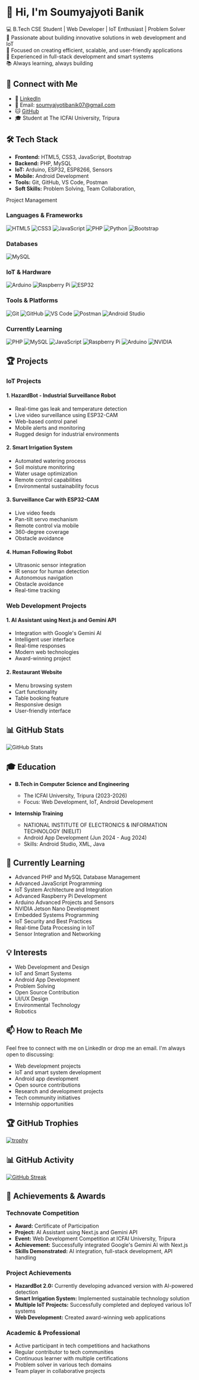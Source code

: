 # 👋 Hi, I'm Soumyajyoti Banik

💻 B.Tech CSE Student | Web Developer | IoT Enthusiast | Problem Solver  
🚀 Passionate about building innovative solutions in web development and IoT  
🎯 Focused on creating efficient, scalable, and user-friendly applications  
🔧 Experienced in full-stack development and smart systems  
📚 Always learning, always building

## 🔗 Connect with Me
- 💼 [LinkedIn](https://www.linkedin.com/in/soumyajyoti-banik-b9a345313)
- 📧 Email: soumyajyotibanik07@gmail.com
- 🐱 [GitHub](https://github.com/emphaticHarp)
- 🎓 Student at The ICFAI University, Tripura

## 🛠️ Tech Stack
* **Frontend:** HTML5, CSS3, JavaScript, Bootstrap
* **Backend:** PHP, MySQL
* **IoT:** Arduino, ESP32, ESP8266, Sensors
* **Mobile:** Android Development
* **Tools:** Git, GitHub, VS Code, Postman
* **Soft Skills:** Problem Solving, Team Collaboration, 

Project Management
### Languages & Frameworks
![HTML5](https://img.shields.io/badge/HTML5-%23E34F26.svg?style=for-the-badge&logo=html5&logoColor=white)
![CSS3](https://img.shields.io/badge/CSS3-%231572B6.svg?style=for-the-badge&logo=css3&logoColor=white)
![JavaScript](https://img.shields.io/badge/JavaScript-%23323330.svg?style=for-the-badge&logo=javascript&logoColor=%23F7DF1E)
![PHP](https://img.shields.io/badge/PHP-%23777BB4.svg?style=for-the-badge&logo=php&logoColor=white)
![Python](https://img.shields.io/badge/Python-3670A0?style=for-the-badge&logo=python&logoColor=ffdd54)
![Bootstrap](https://img.shields.io/badge/Bootstrap-%23563D7C.svg?style=for-the-badge&logo=bootstrap&logoColor=white)

### Databases
![MySQL](https://img.shields.io/badge/MySQL-%2300f.svg?style=for-the-badge&logo=mysql&logoColor=white)

### IoT & Hardware
![Arduino](https://img.shields.io/badge/-Arduino-00979D?style=for-the-badge&logo=Arduino&logoColor=white)
![Raspberry Pi](https://img.shields.io/badge/-RaspberryPi-C51A4A?style=for-the-badge&logo=Raspberry-Pi)
![ESP32](https://img.shields.io/badge/ESP32-E7352C?style=for-the-badge&logo=espressif&logoColor=white)

### Tools & Platforms
![Git](https://img.shields.io/badge/Git-%23F05033.svg?style=for-the-badge&logo=git&logoColor=white)
![GitHub](https://img.shields.io/badge/GitHub-%23121011.svg?style=for-the-badge&logo=github&logoColor=white)
![VS Code](https://img.shields.io/badge/VS%20Code-0078d7.svg?style=for-the-badge&logo=visual-studio-code&logoColor=white)
![Postman](https://img.shields.io/badge/Postman-FF6C37?style=for-the-badge&logo=postman&logoColor=white)
![Android Studio](https://img.shields.io/badge/Android%20Studio-3DDC84.svg?style=for-the-badge&logo=android-studio&logoColor=white)

### Currently Learning
![PHP](https://img.shields.io/badge/PHP-Advanced-%23777BB4.svg?style=for-the-badge&logo=php&logoColor=white)
![MySQL](https://img.shields.io/badge/MySQL-Advanced-%2300f.svg?style=for-the-badge&logo=mysql&logoColor=white)
![JavaScript](https://img.shields.io/badge/JavaScript-Advanced-%23323330.svg?style=for-the-badge&logo=javascript&logoColor=%23F7DF1E)
![Raspberry Pi](https://img.shields.io/badge/-RaspberryPi_Advanced-C51A4A?style=for-the-badge&logo=Raspberry-Pi)
![Arduino](https://img.shields.io/badge/-Arduino_Advanced-00979D?style=for-the-badge&logo=Arduino&logoColor=white)
![NVIDIA](https://img.shields.io/badge/Jetson_Nano-76B900?style=for-the-badge&logo=nvidia&logoColor=white)

## 🏆 Projects

### IoT Projects
#### 1. HazardBot - Industrial Surveillance Robot
- Real-time gas leak and temperature detection
- Live video surveillance using ESP32-CAM
- Web-based control panel
- Mobile alerts and monitoring
- Rugged design for industrial environments

#### 2. Smart Irrigation System
- Automated watering process
- Soil moisture monitoring
- Water usage optimization
- Remote control capabilities
- Environmental sustainability focus

#### 3. Surveillance Car with ESP32-CAM
- Live video feeds
- Pan-tilt servo mechanism
- Remote control via mobile
- 360-degree coverage
- Obstacle avoidance

#### 4. Human Following Robot
- Ultrasonic sensor integration
- IR sensor for human detection
- Autonomous navigation
- Obstacle avoidance
- Real-time tracking

### Web Development Projects
#### 1. AI Assistant using Next.js and Gemini API
- Integration with Google's Gemini AI
- Intelligent user interface
- Real-time responses
- Modern web technologies
- Award-winning project

#### 2. Restaurant Website
- Menu browsing system
- Cart functionality
- Table booking feature
- Responsive design
- User-friendly interface

## 📊 GitHub Stats
![GitHub Stats](https://github-readme-stats.vercel.app/api?username=emphaticHarp&show_icons=true&theme=radical)

## 🎓 Education
- **B.Tech in Computer Science and Engineering**
  - The ICFAI University, Tripura (2023-2026)
  - Focus: Web Development, IoT, Android Development

- **Internship Training**
  - NATIONAL INSTITUTE OF ELECTRONICS & INFORMATION TECHNOLOGY (NIELIT)
  - Android App Development (Jun 2024 - Aug 2024)
  - Skills: Android Studio, XML, Java

## 🌱 Currently Learning
- Advanced PHP and MySQL Database Management
- Advanced JavaScript Programming
- IoT System Architecture and Integration
- Advanced Raspberry Pi Development
- Arduino Advanced Projects and Sensors
- NVIDIA Jetson Nano Development
- Embedded Systems Programming
- IoT Security and Best Practices
- Real-time Data Processing in IoT
- Sensor Integration and Networking

## 💡 Interests
- Web Development and Design
- IoT and Smart Systems
- Android App Development
- Problem Solving
- Open Source Contribution
- UI/UX Design
- Environmental Technology
- Robotics

## 📫 How to Reach Me
Feel free to connect with me on LinkedIn or drop me an email. I'm always open to discussing:
- Web development projects
- IoT and smart system development
- Android app development
- Open source contributions
- Research and development projects
- Tech community initiatives
- Internship opportunities

## 🏆 GitHub Trophies
[![trophy](https://github-profile-trophy.vercel.app/?username=emphaticHarp&theme=radical)](https://github.com/emphaticHarp)

## 📊 GitHub Activity
[![GitHub Streak](https://streak-stats.demolab.com/?user=emphaticHarp&theme=radical)](https://git.io/streak-stats)

## 🏅 Achievements & Awards
### Technovate Competition
- **Award:** Certificate of Participation
- **Project:** AI Assistant using Next.js and Gemini API
- **Event:** Web Development Competition at ICFAI University, Tripura
- **Achievement:** Successfully integrated Google's Gemini AI with Next.js
- **Skills Demonstrated:** AI integration, full-stack development, API handling

### Project Achievements
- **HazardBot 2.0:** Currently developing advanced version with AI-powered detection
- **Smart Irrigation System:** Implemented sustainable technology solution
- **Multiple IoT Projects:** Successfully completed and deployed various IoT systems
- **Web Development:** Created award-winning web applications

### Academic & Professional
- Active participant in tech competitions and hackathons
- Regular contributor to tech communities
- Continuous learner with multiple certifications
- Problem solver in various tech domains
- Team player in collaborative projects 